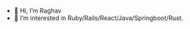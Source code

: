 - 👋 Hi, I’m Raghav
- 👀 I’m interested in Ruby/Rails/React/Java/Springboot/Rust.

<!---
2voyager/2voyager is a ✨ special ✨ repository because its `README.md` (this file) appears on your GitHub profile.
You can click the Preview link to take a look at your changes.
--->
